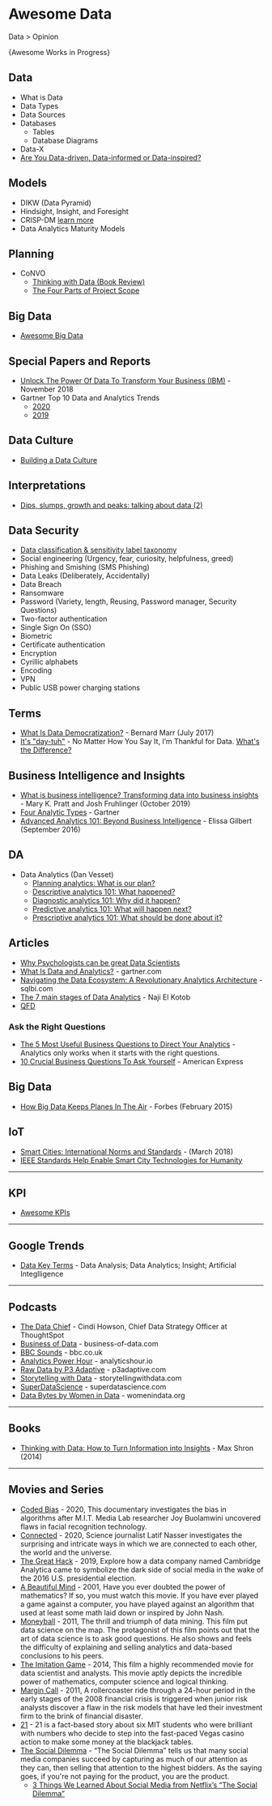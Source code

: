 # Awesome Data
Data > Opinion

{Awesome Works in Progress}

## Data
* What is Data
* Data Types
* Data Sources
* Databases
  * Tables
  * Database Diagrams
* Data-X
 * [Are You Data-driven, Data-informed or Data-inspired?](https://amplitude.com/blog/data-driven-data-informed-data-inspired) 
## Models
* DIKW (Data Pyramid)
* Hindsight, Insight, and Foresight 
* CRISP-DM [learn more](ftp://ftp.software.ibm.com/software/analytics/spss/support/Modeler/Documentation/14/UserManual/CRISP-DM.pdf)
* Data Analytics Maturity Models

## Planning
* CoNVO
  * [Thinking with Data (Book Review)](https://marcabraham.com/2015/02/04/book-review-thinking-with-data/)
  * [The Four Parts of Project Scope](https://medium.com/better-programming/the-four-parts-of-project-scope-2275b47e3a90)

## Big Data
* [Awesome Big Data](https://github.com/NajiElKotob/Awesome-BigData)

## Special Papers and Reports
* [Unlock The Power Of Data To Transform Your Business (IBM)](https://www.ibm.com/downloads/cas/1NOA5OXZ) - November 2018
* Gartner Top 10 Data and Analytics Trends
  * [2020](https://www.gartner.com/smarterwithgartner/gartner-top-10-trends-in-data-and-analytics-for-2020)
  * [2019](https://www.gartner.com/smarterwithgartner/gartner-top-10-data-analytics-trends/)

## Data Culture
* [Building a Data Culture](https://www.youtube.com/playlist?list=PLo1cavpz-BB7c8yPJSW8KiNNvyKk2mgoz)
  
## Interpretations
* [Dips, slumps, growth and peaks: talking about data (2)](https://dictionaryblog.cambridge.org/2020/06/03/dips-slumps-growth-and-peaks-talking-about-data-2/)

## Data Security
* [Data classification & sensitivity label taxonomy](https://docs.microsoft.com/en-us/compliance/assurance/assurance-data-classification-and-labels)
* Social engineering (Urgency, fear, curiosity, helpfulness, greed)
* Phishing and Smishing (SMS Phishing)
* Data Leaks (Deliberately, Accidentally)
* Data Breach
* Ransomware 
* Password (Variety, length, Reusing, Password manager, Security Questions)
* Two-factor authentication
* Single Sign On (SSO)
* Biometric
* Certificate authentication
* Encryption
* Cyrillic alphabets
* Encoding
* VPN
* Public USB power charging stations 



## Terms
* [What Is Data Democratization?](https://www.forbes.com/sites/bernardmarr/2017/07/24/what-is-data-democratization-a-super-simple-explanation-and-the-key-pros-and-cons/#245427cb6013) - Bernard Marr (July 2017)
* [It's "day-tuh"](http://businessoverbroadway.com/2015/11/25/no-matter-how-you-say-it-im-thankful-for-data/) - No Matter How You Say It, I’m Thankful for Data. [What's the Difference?](https://www.youtube.com/watch?v=nqwx2XFb1fQ)

## Business Intelligence and Insights
* [What is business intelligence? Transforming data into business insights](https://www.cio.com/article/2439504/business-intelligence-definition-and-solutions.html) - Mary K. Pratt and Josh Fruhlinger (October 2019)
* [Four Analytic Types](https://blogs.gartner.com/jason-mcnellis/2019/11/05/youre-likely-investing-lot-marketing-analytics-getting-right-insights/) - Gartner
* [Advanced Analytics 101: Beyond Business Intelligence](https://www.dataversity.net/advanced-analytics-101-beyond-business-intelligence/) - Elissa Gilbert (September 2016)

## DA
* Data Analytics (Dan Vesset)
  * [Planning analytics: What is our plan?](https://www.ibm.com/blogs/business-analytics/planning-analytics-101-what-is-our-plan/)
  * [Descriptive analytics 101: What happened?](https://www.ibm.com/blogs/business-analytics/descriptive-analytics-101-what-happened/)
  * [Diagnostic analytics 101: Why did it happen?](https://www.ibm.com/blogs/business-analytics/diagnostic-analytics-101-why-did-it-happen/)
  * [Predictive analytics 101: What will happen next?](https://www.ibm.com/blogs/business-analytics/predictive-analytics-101-will-happen-next/)
  * [Prescriptive analytics 101: What should be done about it?](https://www.ibm.com/blogs/business-analytics/prescriptive-analytics-done/)

## Articles
* [Why Psychologists can be great Data Scientists](https://towardsdatascience.com/why-psychologists-can-be-great-data-scientists-970552b5223)
* [What Is Data and Analytics?](https://www.gartner.com/en/topics/data-and-analytics) - gartner.com
* [Navigating the Data Ecosystem: A Revolutionary Analytics Architecture](https://www.sqlbi.com/articles/navigating-the-data-ecosystem-a-revolutionary-analytics-architecture/) - sqlbi.com
* [The 7 main stages of Data Analytics](https://www.linkedin.com/pulse/7-main-stages-data-analytics-naji-el-kotob/) - Naji El Kotob
* [QFD](https://www.linkedin.com/pulse/qfd-naji-el-kotob/)

### Ask the Right Questions
* [The 5 Most Useful Business Questions to Direct Your Analytics](https://www.staceybarr.com/measure-up/the-5-most-useful-business-questions-to-direct-your-analytics/) - Analytics only works when it starts with the right questions.
* [10 Crucial Business Questions To Ask Yourself](https://www.americanexpress.com/en-us/business/trends-and-insights/articles/10-most-crucial-business-questions/) - American Express

## Big Data
* [How Big Data Keeps Planes In The Air](https://www.forbes.com/sites/sap/2015/02/19/how-big-data-keeps-planes-in-the-air/#72dac0ec38a7) - Forbes (February 2015) 

## IoT
* [Smart Cities: International Norms and Standards](https://modelcityplus.com/2018/03/15/13-smart-cities-international-norms-and-standards/) - (March 2018)
* [IEEE Standards Help Enable Smart City Technologies for Humanity](https://beyondstandards.ieee.org/wp-content/uploads/2017/04/IEEE_Smart_City.pdf)
-----

## KPI
* [Awesome KPIs](https://github.com/NajiElKotob/Awesome-KPIs)

-----
## Google Trends
* [Data Key Terms](https://trends.google.com/trends/explore?date=all&q=data%20analysis,data%20analytics,insights,artificial%20intelligence&hl=en) - Data Analysis; Data Analytics; Insight; Artificial Integlligence

-----

## Podcasts
* [The Data Chief](https://podcasts.apple.com/us/podcast/the-data-chief/id1509495585) - Cindi Howson, Chief Data Strategy Officer at ThoughtSpot
* [Business of Data](https://business-of-data.com/category/podcasts/) - business-of-data.com
* [BBC Sounds](https://www.bbc.co.uk/sounds/search?q=data) - bbc.co.uk
* [Analytics Power Hour](https://analyticshour.io/all-podcast-episodes/) - analyticshour.io
* [Raw Data by P3 Adaptive](https://p3adaptive.com/rawdatapodcast/) - p3adaptive.com
* [Storytelling with Data](https://www.storytellingwithdata.com/podcast) - storytellingwithdata.com
* [SuperDataScience](https://www.superdatascience.com/podcast) - superdatascience.com
* [Data Bytes by Women in Data](https://www.womenindata.org/podcast) - womenindata.org

-----

## Books
* [Thinking with Data: How to Turn Information into Insights](https://www.amazon.com/Thinking-Data-Turn-Information-Insights/dp/1449362931) - Max Shron (2014)

-----

## Movies and Series
* [Coded Bias](https://www.netflix.com/lb-en/title/81328723) - 2020, This documentary investigates the bias in algorithms after M.I.T. Media Lab researcher Joy Buolamwini uncovered flaws in facial recognition technology.
* [Connected](https://www.netflix.com/title/81031737) - 2020, Science journalist Latif Nasser investigates the surprising and intricate ways in which we are connected to each other, the world and the universe.
* [The Great Hack](https://www.netflix.com/lb-en/title/80117542) - 2019, Explore how a data company named Cambridge Analytica came to symbolize the dark side of social media in the wake of the 2016 U.S. presidential election.
* [A Beautiful Mind](https://www.youtube.com/watch?v=9wZM7CQY130) - 2001, Have you ever doubted the power of mathematics? If so, you must watch this movie. If you have ever played a game against a computer, you have played against an algorithm that used at least some math laid down or inspired by John Nash.
* [Moneyball](https://www.youtube.com/watch?v=-4QPVo0UIzc) - 2011, The thrill and triumph of data mining. This film put data science on the map. The protagonist of this film points out that the art of data science is to ask good questions. He also shows and feels the difficulty of explaining and selling analytics and data-based conclusions to his peers.
* [The Imitation Game](https://www.youtube.com/watch?v=nuPZUUED5uk) - 2014, This film a highly recommended movie for data scientist and analysts. This movie aptly depicts the incredible power of mathematics, computer science and logical thinking.
* [Margin Call](https://www.youtube.com/watch?v=IjZ-ke1kJrA) - 2011, A rollercoaster ride through a 24-hour period in the early stages of the 2008 financial crisis is triggered when junior risk analysts discover a flaw in the risk models that have led their investment firm to the brink of financial disaster. 
* [21](https://www.youtube.com/watch?v=oqkdB7It5Go) - 21 is a fact-based story about six MIT students who were brilliant with numbers who decide to step into the fast-paced Vegas casino action to make some money at the blackjack tables.
* [The Social Dilemma](https://www.thesocialdilemma.com/) - “The Social Dilemma” tells us that many social media companies succeed by capturing as much of our attention as they can, then selling that attention to the highest bidders. As the saying goes, if you're not paying for the product, you are the product.
  * [3 Things We Learned About Social Media from Netflix’s “The Social Dilemma”](https://launchpad.syr.edu/3-things-we-learned-about-social-media-from-netflixs-the-social-dilemma/) 
